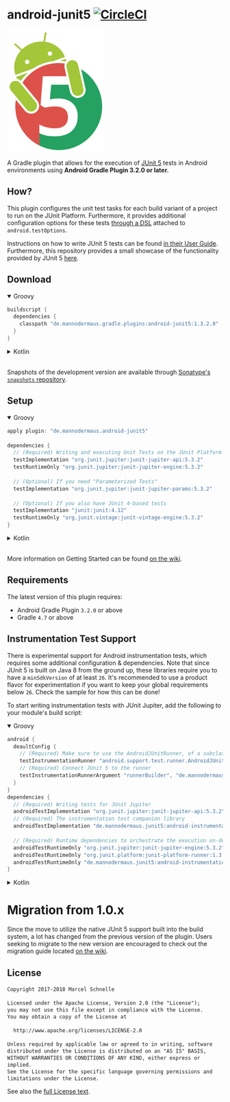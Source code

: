 # android-junit5 [![CircleCI](https://circleci.com/gh/mannodermaus/android-junit5/tree/master.svg?style=svg)][circleci]

![Logo](.images/logo.png)

A Gradle plugin that allows for the execution of [JUnit 5][junit5gh] tests in Android environments using **Android Gradle Plugin 3.2.0 or later.**

## How?

This plugin configures the unit test tasks for each build variant of a project to run on the JUnit Platform. Furthermore, it provides additional configuration options for these tests [through a DSL][wiki-dsl] attached to `android.testOptions`.

Instructions on how to write JUnit 5 tests can be found [in their User Guide][junit5ug].
Furthermore, this repository provides a small showcase of the functionality provided by JUnit 5 [here][sampletests].

## Download

<details open>
  <summary>Groovy</summary>
  
  ```groovy
  buildscript {
    dependencies {
      classpath "de.mannodermaus.gradle.plugins:android-junit5:1.3.2.0"
    }
  }
  ```
</details>

<details>
  <summary>Kotlin</summary>
  
  ```kotlin
  buildscript {
    dependencies {
      classpath("de.mannodermaus.gradle.plugins:android-junit5:1.3.2.0")
    }
  }
  ```
</details>

<br/>

Snapshots of the development version are available through [Sonatype's `snapshots` repository][sonatyperepo].

## Setup

<details open>
  <summary>Groovy</summary>

  ```groovy
  apply plugin: "de.mannodermaus.android-junit5"

  dependencies {
    // (Required) Writing and executing Unit Tests on the JUnit Platform
    testImplementation "org.junit.jupiter:junit-jupiter-api:5.3.2"
    testRuntimeOnly "org.junit.jupiter:junit-jupiter-engine:5.3.2"

    // (Optional) If you need "Parameterized Tests"
    testImplementation "org.junit.jupiter:junit-jupiter-params:5.3.2"

    // (Optional) If you also have JUnit 4-based tests
    testImplementation "junit:junit:4.12"
    testRuntimeOnly "org.junit.vintage:junit-vintage-engine:5.3.2"
  }
  ```
</details>

<details>
  <summary>Kotlin</summary>
  
  ```kotlin
  plugins {
    id("de.mannodermaus.android-junit5")
  }

  dependencies {
    // (Required) Writing and executing Unit Tests on the JUnit Platform
    testImplementation("org.junit.jupiter:junit-jupiter-api:5.3.2")
    testRuntimeOnly("org.junit.jupiter:junit-jupiter-engine:5.3.2")

    // (Optional) If you need "Parameterized Tests"
    testImplementation("org.junit.jupiter:junit-jupiter-params:5.3.2")

    // (Optional) If you also have JUnit 4-based tests
    testImplementation("junit:junit:4.12")
    testRuntimeOnly("org.junit.vintage:junit-vintage-engine:5.3.2")
  }
  ```
</details>

<br/>

More information on Getting Started can be found [on the wiki][wiki-gettingstarted].

## Requirements

The latest version of this plugin requires:
* Android Gradle Plugin `3.2.0` or above
* Gradle `4.7` or above

## Instrumentation Test Support

There is experimental support for Android instrumentation tests, which requires some additional configuration & dependencies. Note that since JUnit 5 is built on Java 8 from the ground up, these libraries require you to have a `minSdkVersion` of at least `26`. It's recommended to use a product flavor for experimentation if you want to keep your global requirements below `26`. Check the sample for how this can be done!

To start writing instrumentation tests with JUnit Jupiter, add the following to your module's build script:

<details open>
  <summary>Groovy</summary>
  
  ```groovy
  android {
    deaultConfig {
      // (Required) Make sure to use the AndroidJUnitRunner, of a subclass of it
      testInstrumentationRunner "android.support.test.runner.AndroidJUnitRunner"
      // (Required) Connect JUnit 5 to the runner
      testInstrumentationRunnerArgument "runnerBuilder", "de.mannodermaus.junit5.AndroidJUnit5Builder"
    }
  }
  dependencies {
    // (Required) Writing tests for JUnit Jupiter
    androidTestImplementation "org.junit.jupiter:junit-jupiter-api:5.3.2"
    // (Required) The instrumentation test companion library
    androidTestImplementation "de.mannodermaus.junit5:android-instrumentation-test:0.2.2"

    // (Required) Runtime dependencies to orchestrate the execution on-device
    androidTestRuntimeOnly "org.junit.jupiter:junit-jupiter-engine:5.3.2"
    androidTestRuntimeOnly "org.junit.platform:junit-platform-runner:1.3.1"
    androidTestRuntimeOnly "de.mannodermaus.junit5:android-instrumentation-test-runner:0.2.2"
  }
  ```
</details>

<details>
  <summary>Kotlin</summary>
  
  ```groovy
  android {
    deaultConfig {
      // (Required) Make sure to use the AndroidJUnitRunner, of a subclass of it
      testInstrumentationRunner = "android.support.test.runner.AndroidJUnitRunner"
      // (Required) Connect JUnit 5 to the runner
      testInstrumentationRunnerArgument("runnerBuilder", "de.mannodermaus.junit5.AndroidJUnit5Builder")
    }
  }
  dependencies {
    // (Required) Writing tests for JUnit Jupiter
    androidTestImplementation("org.junit.jupiter:junit-jupiter-api:5.3.2")
    // (Required) The instrumentation test companion library
    androidTestImplementation("de.mannodermaus.junit5:android-instrumentation-test:0.2.2")

    // (Required) Runtime dependencies to orchestrate the execution on-device
    androidTestRuntimeOnly("org.junit.jupiter:junit-jupiter-engine:5.3.2")
    androidTestRuntimeOnly("org.junit.platform:junit-platform-runner:1.3.1")
    androidTestRuntimeOnly("de.mannodermaus.junit5:android-instrumentation-test-runner:0.2.2")
  }
  ```
</details>

# Migration from 1.0.x

Since the move to utilize the native JUnit 5 support built into the build system, a lot has changed from the previous version of the plugin. Users seeking to migrate to the new version are encouraged to check out the migration guide located [on the wiki][wiki-migration].

## License

```
Copyright 2017-2018 Marcel Schnelle

Licensed under the Apache License, Version 2.0 (the "License");
you may not use this file except in compliance with the License.
You may obtain a copy of the License at

  http://www.apache.org/licenses/LICENSE-2.0

Unless required by applicable law or agreed to in writing, software
distributed under the License is distributed on an "AS IS" BASIS,
WITHOUT WARRANTIES OR CONDITIONS OF ANY KIND, either express or implied.
See the License for the specific language governing permissions and
limitations under the License.
```

See also the [full License text](LICENSE).

 [junit5gh]: https://github.com/junit-team/junit5
 [junit5ug]: https://junit.org/junit5/docs/current/user-guide
 [circleci]: https://circleci.com/gh/mannodermaus/android-junit5
 [sonatyperepo]: https://oss.sonatype.org/content/repositories/snapshots
 [sampletests]: sample/src/test
 [wiki-dsl]: https://github.com/mannodermaus/android-junit5/wiki/Configuration-DSL
 [wiki-migration]: https://github.com/mannodermaus/android-junit5/wiki/Migrating-from-1.0.x
 [wiki-gettingstarted]: https://github.com/mannodermaus/android-junit5/wiki/Getting-Started
